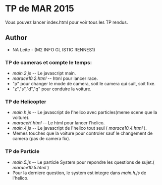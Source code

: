TP de MAR 2015
=========================
Vous pouvez lancer index.html pour voir tous les TP rendus.
## Author
- NA Leite - (M2 INFO GL ISTIC RENNES1)

### TP de cameras et compte le temps:
- *main.2.js* -- Le javascript main.
- *marace10.2.html* -- html pour lancer race.
- "p" pour changer le mode de camera, soit le camera qui suit, soit fixe.
- "z","s","d","q" pour conduire la voiture.

### TP de Helicopter
- *main.h.js* -- Le javascript de l'helico avec particles(meme scene que la voiture).
- *maraceH.html* -- Le html pour lancer l'helico.
- *main.4.js* -- Le javascript de l'helico tout seul ( *marace10.4.html* ). 
- Memes touches que la voiture pour controler sauf le changement de camera (pas de camera fix).

### TP de Particle
- *main.5.js* -- Le particle System pour repondre les questions de sujet.( *marace10.5.html* )
- Pour la derniere question, le system est integre dans *main.h.js* de l'helico.


